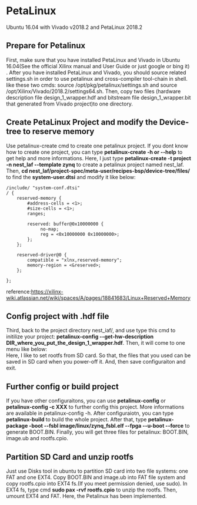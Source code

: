 # PetaLinux
Ubuntu 16.04 with Vivado v2018.2 and PetaLinux 2018.2
## Prepare for Petalinux
First, make sure that you have installed PetaLinux and Vivado in Ubuntu 16.04(See the official Xilinx manual and User Guide or just google or bing it) . After you have installed PetaLinux and Vivado, you should source related settings.sh in order to use petalinux and cross-compiler tool-chain in shell. like these two cmds: source /opt/pkg/petalinux/settings.sh and source /opt/Xilinx/Vivado/2018.2/settings64.sh. Then, copy two files (hardware description file design_1_wrapper.hdf and bitstream file design_1_wrapper.bit that generated from Vivado project)to one directory.  
## Create PetaLinux Project and modify the Device-tree to reserve memory
Use petalinux-create cmd to create one petalinux project. If you dont know how to create one project, you can type **petalinux-create -h or --help** to get help and more informations. Here, I just type **petalinux-create -t project -n nest_laf --template zynq** to create a petalinux project named nest_laf. Then, **cd nest_laf/project-spec/meta-user/recipes-bsp/device-tree/files/** to find the **system-user.dtsi** and modify it like below:
```
/include/ "system-conf.dtsi"
/ {
	reserved-memory {
		#address-cells = <1>;
		#size-cells = <1>;
		ranges;

		reserved: buffer@0x10000000 {
			 no-map;
			 reg = <0x10000000 0x10000000>;
		};
	};

	reserved-driver@0 {
		compatible = "xlnx,reserved-memory";
		memory-region = <&reserved>;
	};
	
};
```
reference:https://xilinx-wiki.atlassian.net/wiki/spaces/A/pages/18841683/Linux+Reserved+Memory  
## Config project with .hdf file
Third, back to the project directory nest_iaf/, and use type this cmd to initilize your project: **petalinux-config --get-hw-description DIR_where_you_put_the_design_1_wrapper.hdf**. Then, it will come to one menu like below:  
Here, I like to set rootfs from SD card. So that, the files that you used can be saved in SD card when you power-off it. And, then save configuraiton and exit.   
## Further config or build project
If you have other configuraitons, you can use **petalinux-config** or **petalinux-config -c XXX** to further config this project. More informations are available in petalinux-config -h. After configuraiotn, you can type **petalinux-build** to build the whole project. After that, type **petalinux-package -boot --fsbl image/linux/zynq_fsbl.elf --fpga --u-boot --force** to generate BOOT.BIN. Finally, you will get three files for petalinux: BOOT.BIN, image.ub and rootfs.cpio.  
## Partition SD Card and unzip rootfs
Just use Disks tool in ubuntu to partition SD card into two file systems: one FAT and one EXT4. Copy BOOT.BIN and image.ub into FAT file system and copy rootfs.cpio into EXT4 fs.(If you meet permission denied, use sudo). In EXT4 fs, type cmd **sudo pax -rvf rootfs.cpio** to unzip the rootfs. Then, umount EXT4 and FAT. Here, the Petalinux has been implemented.  
